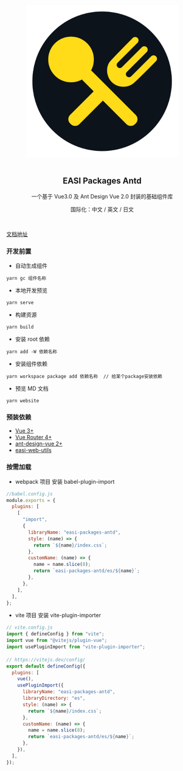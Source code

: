 <p align="center">
  <br>
  <img width="400" src="./assets/logo.webp">
  <br>
  <br>
</p>

<h2 align='center'>EASI Packages Antd</h2>

<p align='center'>
一个基于 Vue3.0 及 Ant Design Vue 2.0 封装的基础组件库
</p>
<p align='center'>
国际化：中文 / 英文 / 日文
</p>
<br>

[文档地址](https://static.easiglobal.com/easi-packages-antd/0.0.22/website/index.html)

### 开发前置

- 自动生成组件

```
yarn gc 组件名称
```

- 本地开发预览

```
yarn serve
```

- 构建资源

```
yarn build
```

- 安装 root 依赖

```
yarn add -W 依赖名称
```

- 安装组件依赖

```
yarn workspace package add 依赖名称  // 给某个package安装依赖
```

- 预览 MD 文档

```
yarn website
```

### 预装依赖

- [Vue 3+](https://github.com/vuejs/vue-next)
- [Vue Router 4+](https://github.com/vuejs/vue-router-next)
- [ant-design-vue 2+](https://github.com/vueComponent/ant-design-vue)
- [easi-web-utils](https://github.com/infinitasx/easi-web-utils.git#main)

### 按需加载

- webpack 项目
  安装 babel-plugin-import

```js
//babel.config.js
module.exports = {
  plugins: [
    [
      "import",
      {
        libraryName: "easi-packages-antd",
        style: (name) => {
          return `${name}/index.css`;
        },
        customName: (name) => {
          name = name.slice(8);
          return `easi-packages-antd/es/${name}`;
        },
      },
    ],
  ],
};
```

- vite 项目
  安装 vite-plugin-importer

```js
// vite.config.js
import { defineConfig } from "vite";
import vue from "@vitejs/plugin-vue";
import usePluginImport from "vite-plugin-importer";

// https://vitejs.dev/config/
export default defineConfig({
  plugins: [
    vue(),
    usePluginImport({
      libraryName: "easi-packages-antd",
      libraryDirectory: "es",
      style: (name) => {
        return `${name}/index.css`;
      },
      customName: (name) => {
        name = name.slice(8);
        return `easi-packages-antd/es/${name}`;
      },
    }),
  ],
});
```
